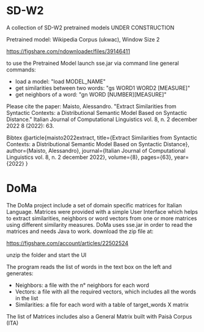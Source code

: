 # SD-W2
A collection of SD-W2 pretrained models
UNDER CONSTRUCTION


Pretrained model:
Wikipedia Corpus (ukwac), Window Size 2

https://figshare.com/ndownloader/files/39146411

to use the Pretrained Model launch sse.jar via command line
general commands:
- load a model: "load MODEL_NAME"
- get similarities between two words: "gs WORD1 WORD2 [MEASURE]"
- get neighbors of a word: "gn WORD [NUMBER][MEASURE]"


Please cite the paper:
Maisto, Alessandro. "Extract Similarities from Syntactic Contexts: a Distributional Semantic Model Based on Syntactic Distance." Italian Journal of Computational Linguistics vol. 8, n. 2 december 2022 8 (2022): 63.


Bibtex
@article{maisto2022extract,
  title={Extract Similarities from Syntactic Contexts: a Distributional Semantic Model Based on Syntactic Distance},
  author={Maisto, Alessandro},
  journal={Italian Journal of Computational Linguistics vol. 8, n. 2 december 2022},
  volume={8},
  pages={63},
  year={2022}
}


# DoMa
The DoMa project include a set of domain specific matrices for Italian Language. Matrices were provided with a simple User Interface which helps to extract similarities, neighbors or word vectors from one or more matrices using different similarity measures. DoMa uses sse.jar in order to read the matrices and needs Java to work.
download the zip file at:

  https://figshare.com/account/articles/22502524

unzip the folder and start the UI

The program reads the list of words in the text box on the left and generates:
- Neighbors: a file with the n° neighbors for each word
- Vectors: a file with all the required vectors, which includes all the words in the list
- Similarities: a file for each word with a table of target_words X matrix

The list of Matrices includes also a General Matrix built with Paisà Corpus (ITA)
